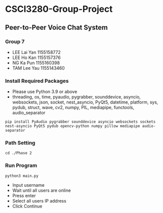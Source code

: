 # CSCI3280-Group-Project
## Peer-to-Peer Voice Chat System
### Group 7
- LEE Lai Yan 1155158772
- LEE Ho Kan 1155157376
- NG Ka Pun 1155160398
- TAM Lee Yau 1155143460

### Install Required Packages
- Please use Python 3.9 or above
- threading, os, time, pyaudio, pygrabber, sounddevice, asyncio, websockets, json, socket, nest_asyncio, PyQt5, datetime, platform, sys, pydub, struct, wave, cv2, numpy, PIL, mediapipe, functools, audio_separator
```shell
pip install PyAudio pygrabber sounddevice asyncio websockets sockets nest-asyncio PyQt5 pydub opencv-python numpy pillow mediapipe audio-separator
```
### Path Setting 
```shell
cd ./Phase 2
```
### Run Program
```shell
python3 main.py
```
- Input username
- Wait until all users are online
- Press enter
- Select all users IP address
- Click Continue
